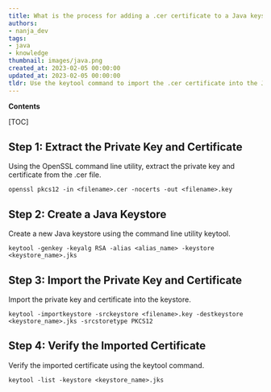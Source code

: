 ```yaml
---
title: What is the process for adding a .cer certificate to a Java keystore?
authors:
- nanja_dev
tags:
- java
- knowledge
thumbnail: images/java.png
created_at: 2023-02-05 00:00:00
updated_at: 2023-02-05 00:00:00
tldr: Use the keytool command to import the .cer certificate into the Java keystore.
---
```


**Contents**

[TOC]

## Step 1: Extract the Private Key and Certificate

Using the OpenSSL command line utility, extract the private key and certificate from the .cer file.

```
openssl pkcs12 -in <filename>.cer -nocerts -out <filename>.key
```

## Step 2: Create a Java Keystore

Create a new Java keystore using the command line utility keytool.

```
keytool -genkey -keyalg RSA -alias <alias_name> -keystore <keystore_name>.jks
```

## Step 3: Import the Private Key and Certificate

Import the private key and certificate into the keystore.

```
keytool -importkeystore -srckeystore <filename>.key -destkeystore <keystore_name>.jks -srcstoretype PKCS12
```

## Step 4: Verify the Imported Certificate

Verify the imported certificate using the keytool command.

```
keytool -list -keystore <keystore_name>.jks
```
